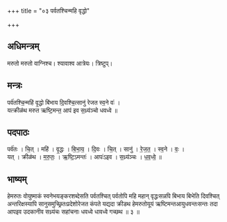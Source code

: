 +++
title = "०३ पर्वतश्चिन्महि वृद्धो"

+++
## अधिमन्त्रम्
मरुतो मरुतो वाग्निश्च। श्यावाश्व आत्रेयः। त्रिष्टुप्।

## मन्त्रः
पर्व॑तश्चि॒न्महि॑ वृ॒द्धो बि॑भाय दि॒वश्चि॒त्सानु॑ रेजत स्व॒ने वः॑ ।  
यत्क्रीळ॑थ मरुत ऋष्टि॒मन्त॒ आप॑ इव स॒ध्र्य॑ञ्चो धवध्वे ॥

## पदपाठः
पर्व॑तः । चि॒त् । महि॑ । वृ॒द्धः । बि॒भा॒य॒ । दि॒वः । चि॒त् । सानु॑ । रे॒ज॒त॒ । स्व॒ने । वः॒ ।  
यत् । क्रीळ॑थ । म॒रु॒तः॒ । ऋ॒ष्टि॒ऽमन्तः॑ । आपः॑ऽइव । स॒ध्र्य॑ञ्चः । ध॒व॒ध्वे॒ ॥

## भाष्यम्
हेमरुतः वोयुष्माकं स्वनेभयङ्करशब्देसति पर्वतश्चित् पर्वतोपि महि महान् वृद्धःसन्नपि बिभाय बिभेति दिवश्चित् अन्तरिक्षस्यापि सानुसमुच्छ्रितःप्रदेशोरेजत कंपते यद्यदा क्रीडथ हेमरुतोयूयं ऋष्टिमन्तआयुधवन्तःसन्तः तदा आपइव उदकानीव सध्र्यंचः सहांचनाः धवध्वे धावध्वे गच्छथ ॥ ३ ॥